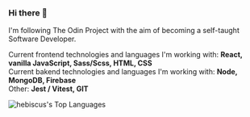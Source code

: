 ### Hi there 👋

I'm following The Odin Project with the aim of becoming a self-taught Software Developer.

Current frontend technologies and languages I'm working with: **React, vanilla JavaScript, Sass/Scss, HTML, CSS** <br>
Current bakend technologies and languages I'm working with: **Node, MongoDB, Firebase** <br>
Other: **Jest / Vitest, GIT**

![hebiscus's Top Languages](https://github-readme-stats.vercel.app/api/top-langs/?username=hebiscus&theme=default&show_icons=true&hide_border=false&layout=compact)
